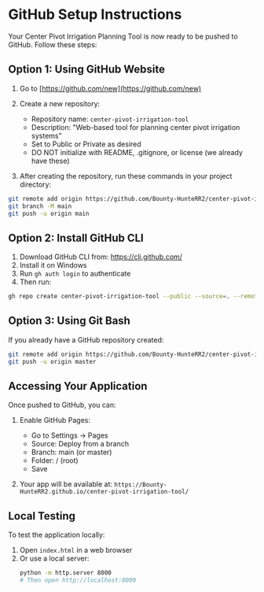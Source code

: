 # GitHub Setup Instructions

Your Center Pivot Irrigation Planning Tool is now ready to be pushed to GitHub. Follow these steps:

## Option 1: Using GitHub Website

1. Go to [https://github.com/new](https://github.com/new)
2. Create a new repository:
   - Repository name: `center-pivot-irrigation-tool`
   - Description: "Web-based tool for planning center pivot irrigation systems"
   - Set to Public or Private as desired
   - DO NOT initialize with README, .gitignore, or license (we already have these)

3. After creating the repository, run these commands in your project directory:

```bash
git remote add origin https://github.com/Bounty-HunteRR2/center-pivot-irrigation-tool.git
git branch -M main
git push -u origin main
```

## Option 2: Install GitHub CLI

1. Download GitHub CLI from: https://cli.github.com/
2. Install it on Windows
3. Run `gh auth login` to authenticate
4. Then run:

```bash
gh repo create center-pivot-irrigation-tool --public --source=. --remote=origin --push
```

## Option 3: Using Git Bash

If you already have a GitHub repository created:

```bash
git remote add origin https://github.com/Bounty-HunteRR2/center-pivot-irrigation-tool.git
git push -u origin master
```

## Accessing Your Application

Once pushed to GitHub, you can:

1. Enable GitHub Pages:
   - Go to Settings → Pages
   - Source: Deploy from a branch
   - Branch: main (or master)
   - Folder: / (root)
   - Save

2. Your app will be available at:
   `https://Bounty-HunteRR2.github.io/center-pivot-irrigation-tool/`

## Local Testing

To test the application locally:
1. Open `index.html` in a web browser
2. Or use a local server:
   ```bash
   python -m http.server 8000
   # Then open http://localhost:8000
   ```